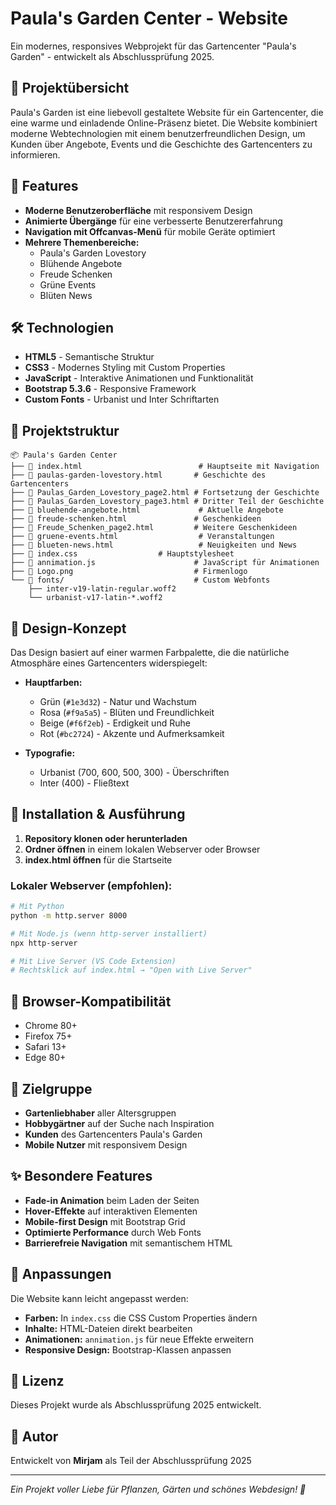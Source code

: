 # Paula's Garden Center - Website

Ein modernes, responsives Webprojekt für das Gartencenter "Paula's Garden" - entwickelt als Abschlussprüfung 2025.

## 🌸 Projektübersicht

Paula's Garden ist eine liebevoll gestaltete Website für ein Gartencenter, die eine warme und einladende Online-Präsenz bietet. Die Website kombiniert moderne Webtechnologien mit einem benutzerfreundlichen Design, um Kunden über Angebote, Events und die Geschichte des Gartencenters zu informieren.

## 🎯 Features

- **Moderne Benutzeroberfläche** mit responsivem Design
- **Animierte Übergänge** für eine verbesserte Benutzererfahrung
- **Navigation mit Offcanvas-Menü** für mobile Geräte optimiert
- **Mehrere Themenbereiche:**
  - Paula's Garden Lovestory
  - Blühende Angebote
  - Freude Schenken
  - Grüne Events
  - Blüten News

## 🛠️ Technologien

- **HTML5** - Semantische Struktur
- **CSS3** - Modernes Styling mit Custom Properties
- **JavaScript** - Interaktive Animationen und Funktionalität
- **Bootstrap 5.3.6** - Responsive Framework
- **Custom Fonts** - Urbanist und Inter Schriftarten

## 📁 Projektstruktur

```
📦 Paula's Garden Center
├── 📄 index.html                          # Hauptseite mit Navigation
├── 📄 paulas-garden-lovestory.html       # Geschichte des Gartencenters
├── 📄 Paulas_Garden_Lovestory_page2.html # Fortsetzung der Geschichte
├── 📄 Paulas_Garden_Lovestory_page3.html # Dritter Teil der Geschichte
├── 📄 bluehende-angebote.html             # Aktuelle Angebote
├── 📄 freude-schenken.html               # Geschenkideen
├── 📄 Freude_Schenken_page2.html         # Weitere Geschenkideen
├── 📄 gruene-events.html                  # Veranstaltungen
├── 📄 blueten-news.html                   # Neuigkeiten und News
├── 📄 index.css                  # Hauptstylesheet
├── 📄 annimation.js                      # JavaScript für Animationen
├── 📄 Logo.png                           # Firmenlogo
└── 📁 fonts/                             # Custom Webfonts
    ├── inter-v19-latin-regular.woff2
    └── urbanist-v17-latin-*.woff2
```

## 🎨 Design-Konzept

Das Design basiert auf einer warmen Farbpalette, die die natürliche Atmosphäre eines Gartencenters widerspiegelt:

- **Hauptfarben:**
  - Grün (`#1e3d32`) - Natur und Wachstum
  - Rosa (`#f9a5a5`) - Blüten und Freundlichkeit
  - Beige (`#f6f2eb`) - Erdigkeit und Ruhe
  - Rot (`#bc2724`) - Akzente und Aufmerksamkeit

- **Typografie:**
  - Urbanist (700, 600, 500, 300) - Überschriften
  - Inter (400) - Fließtext

## 🚀 Installation & Ausführung

1. **Repository klonen oder herunterladen**
2. **Ordner öffnen** in einem lokalen Webserver oder Browser
3. **index.html öffnen** für die Startseite

### Lokaler Webserver (empfohlen):

```bash
# Mit Python
python -m http.server 8000

# Mit Node.js (wenn http-server installiert)
npx http-server

# Mit Live Server (VS Code Extension)
# Rechtsklick auf index.html → "Open with Live Server"
```

## 📱 Browser-Kompatibilität

- Chrome 80+
- Firefox 75+
- Safari 13+
- Edge 80+

## 🎯 Zielgruppe

- **Gartenliebhaber** aller Altersgruppen
- **Hobbygärtner** auf der Suche nach Inspiration
- **Kunden** des Gartencenters Paula's Garden
- **Mobile Nutzer** mit responsivem Design

## ✨ Besondere Features

- **Fade-in Animation** beim Laden der Seiten
- **Hover-Effekte** auf interaktiven Elementen
- **Mobile-first Design** mit Bootstrap Grid
- **Optimierte Performance** durch Web Fonts
- **Barrierefreie Navigation** mit semantischem HTML

## 🔧 Anpassungen

Die Website kann leicht angepasst werden:

- **Farben:** In `index.css` die CSS Custom Properties ändern
- **Inhalte:** HTML-Dateien direkt bearbeiten
- **Animationen:** `annimation.js` für neue Effekte erweitern
- **Responsive Design:** Bootstrap-Klassen anpassen

## 📄 Lizenz

Dieses Projekt wurde als Abschlussprüfung 2025 entwickelt.

## 👥 Autor

Entwickelt von **Mirjam** als Teil der Abschlussprüfung 2025

---

_Ein Projekt voller Liebe für Pflanzen, Gärten und schönes Webdesign! 🌱_
